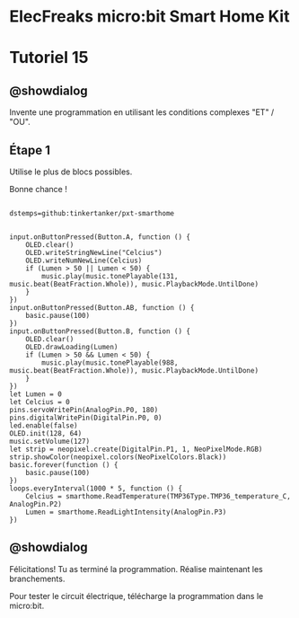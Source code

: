 # ElecFreaks micro:bit Smart Home Kit

# Tutoriel 15

## @showdialog

Invente une programmation en utilisant les conditions complexes "ET" / "OU".

## Étape 1

Utilise le plus de blocs possibles.

Bonne chance !

```package

dstemps=github:tinkertanker/pxt-smarthome

```

```blocks

input.onButtonPressed(Button.A, function () {
    OLED.clear()
    OLED.writeStringNewLine("Celcius")
    OLED.writeNumNewLine(Celcius)
    if (Lumen > 50 || Lumen < 50) {
        music.play(music.tonePlayable(131, music.beat(BeatFraction.Whole)), music.PlaybackMode.UntilDone)
    }
})
input.onButtonPressed(Button.AB, function () {
    basic.pause(100)
})
input.onButtonPressed(Button.B, function () {
    OLED.clear()
    OLED.drawLoading(Lumen)
    if (Lumen > 50 && Lumen < 50) {
        music.play(music.tonePlayable(988, music.beat(BeatFraction.Whole)), music.PlaybackMode.UntilDone)
    }
})
let Lumen = 0
let Celcius = 0
pins.servoWritePin(AnalogPin.P0, 180)
pins.digitalWritePin(DigitalPin.P0, 0)
led.enable(false)
OLED.init(128, 64)
music.setVolume(127)
let strip = neopixel.create(DigitalPin.P1, 1, NeoPixelMode.RGB)
strip.showColor(neopixel.colors(NeoPixelColors.Black))
basic.forever(function () {
    basic.pause(100)
})
loops.everyInterval(1000 * 5, function () {
    Celcius = smarthome.ReadTemperature(TMP36Type.TMP36_temperature_C, AnalogPin.P2)
    Lumen = smarthome.ReadLightIntensity(AnalogPin.P3)
})

```

## @showdialog 

Félicitations! Tu as terminé la programmation. Réalise maintenant les branchements.

Pour tester le circuit électrique, télécharge la programmation dans le micro:bit.